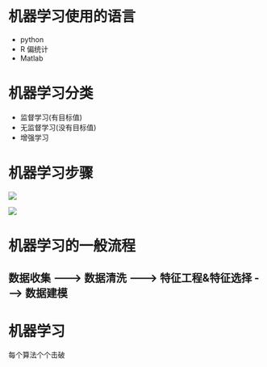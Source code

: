 # 机器学习使用的语言 #
- python
- R  偏统计
- Matlab

# 机器学习分类 #
- 监督学习(有目标值)
- 无监督学习(没有目标值)
- 增强学习


# 机器学习步骤 #

![](https://i.imgur.com/DLcDcGP.png)


![](https://i.imgur.com/B9O58sA.png)

# 机器学习的一般流程 #
## 数据收集 ---> 数据清洗 ---> 特征工程&特征选择 ---> 数据建模 ##

# 机器学习 #
每个算法个个击破